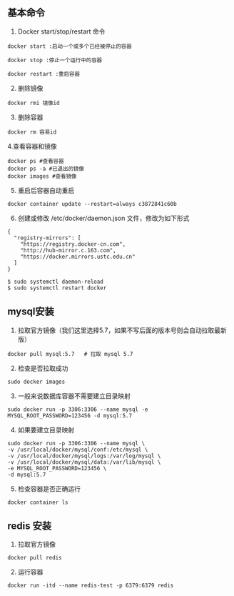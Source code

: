 ## 基本命令
1. Docker start/stop/restart 命令
  ```
  docker start :启动一个或多个已经被停止的容器

  docker stop :停止一个运行中的容器

  docker restart :重启容器
  ```

2. 删除镜像
```
docker rmi 镜像id
```

3. 删除容器
```
docker rm 容易id
```

4.查看容器和镜像
```
docker ps #查看容器
docker ps -a #已退出的镜像
docker images #查看镜像
```

5. 重启后容器自动重启
```
docker container update --restart=always c3872841c60b
```

6. 创建或修改 /etc/docker/daemon.json 文件，修改为如下形式
```
{
  "registry-mirrors": [
    "https://registry.docker-cn.com",
    "http://hub-mirror.c.163.com",
    "https://docker.mirrors.ustc.edu.cn"
  ]
}
```

```
$ sudo systemctl daemon-reload
$ sudo systemctl restart docker
```

## mysql安装
1. 拉取官方镜像（我们这里选择5.7，如果不写后面的版本号则会自动拉取最新版）
```
docker pull mysql:5.7   # 拉取 mysql 5.7
```
2. 检查是否拉取成功
```
sudo docker images
```
3. 一般来说数据库容器不需要建立目录映射
```
sudo docker run -p 3306:3306 --name mysql -e MYSQL_ROOT_PASSWORD=123456 -d mysql:5.7
```
4. 如果要建立目录映射
```
sudo docker run -p 3306:3306 --name mysql \
-v /usr/local/docker/mysql/conf:/etc/mysql \
-v /usr/local/docker/mysql/logs:/var/log/mysql \
-v /usr/local/docker/mysql/data:/var/lib/mysql \
-e MYSQL_ROOT_PASSWORD=123456 \
-d mysql:5.7
```

5. 检查容器是否正确运行
```
docker container ls
```

## redis 安装
1. 拉取官方镜像
```
docker pull redis
```
2. 运行容器
```
docker run -itd --name redis-test -p 6379:6379 redis
```